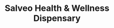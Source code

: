 ---
title: "Salveo Health & Wellness Dispensary"
url: /canton/salveo-health-und-wellness-dispensary/
shop: Hanf
---
